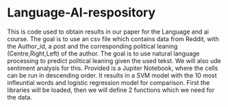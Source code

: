 # Language-AI-respository
This is code used to obtain results in our paper for the Language and ai course. The goal is to use an csv file which contains data from Reddit, with the Author_id, a post and the corresponding political leaning (Centre,Right,Left) of the author. The goal is to use natural language processing to predict political leaning given the used tekst. We will also ude sentiment analysis for this. 
Provided is a Jupiter Notebook, where the cells can be run in descending order. It results in a SVM model with the 10 most infleuntial words and logistic regression model for comparison. 
First the libraries will be loaded, then we will define 2 functions which we need for the data. 
